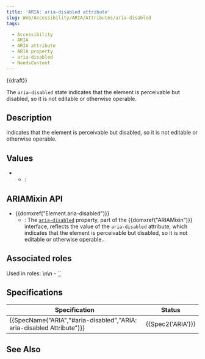 ```yaml
---
title: 'ARIA: aria-disabled attribute'
slug: Web/Accessibility/ARIA/Attributes/aria-disabled
tags: 

  - Accessibility
  - ARIA
  - ARIA attribute
  - ARIA property
  - aria-disabled
  - NeedsContent
---
```

{{draft}}

The `aria-disabled` state  indicates that the element is perceivable but disabled, so it is not editable or otherwise operable.

## Description

indicates that the element is perceivable but disabled, so it is not editable or otherwise operable.

## Values

- 
  - : 

## ARIAMixin API 

- {{domxref("Element.aria-disabled")}}
  - : The  [`aria-disabled`](/en-US/docs/Web/API/Element/aria-disabled) property, part of the {{domxref("ARIAMixin")}} interface, reflects the value of the `aria-disabled` attribute, which indicates that the element is perceivable but disabled, so it is not editable or otherwise operable..

## Associated roles

Used in roles: \n\n - [``](/en-US/docs/Web/Accessibility/ARIA/Roles/_role)

## Specifications

| Specification | Status | 
| ------------- | ------  |
| {{SpecName("ARIA","#aria-disabled","ARIA: aria-disabled Attribute")}}  | {{Spec2('ARIA')}} |

## See Also
